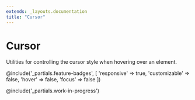 ```yaml
---
extends: _layouts.documentation
title: "Cursor"
---
```


# Cursor

<div class="text-xl text-slate-light mb-4">
    Utilities for controlling the cursor style when hovering over an element.
</div>

@include('_partials.feature-badges', [
    'responsive' => true,
    'customizable' => false,
    'hover' => false,
    'focus' => false
])

@include('_partials.work-in-progress')
